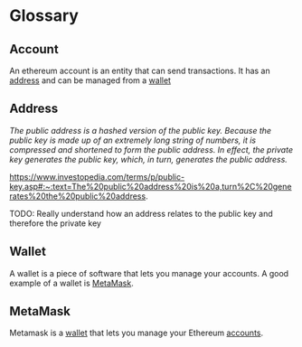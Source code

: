 # Glossary

## Account

An ethereum account is an entity that can send transactions. It has an [address](#address) and can be managed from a [wallet](#wallet)

## Address

_The public address is a hashed version of the public key. Because the public key is made up of an extremely long string of numbers, it is compressed and shortened to form the public address. In effect, the private key generates the public key, which, in turn, generates the public address._

https://www.investopedia.com/terms/p/public-key.asp#:~:text=The%20public%20address%20is%20a,turn%2C%20generates%20the%20public%20address.

TODO: Really understand how an address relates to the public key and therefore the private key

## Wallet

A wallet is a piece of software that lets you manage your accounts. A good example of a wallet is [MetaMask](#metamask).

## MetaMask

Metamask is a [wallet](#wallet) that lets you manage your Ethereum [accounts](#account).
